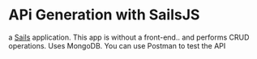 # APi Generation with SailsJS

a [Sails](http://sailsjs.org) application. This app is without a front-end.. and performs CRUD operations. Uses MongoDB.
You can use Postman to test the API
